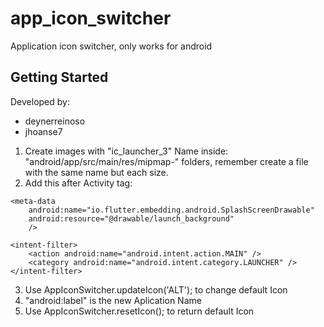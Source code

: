 # app_icon_switcher

Application icon switcher, only works for android

## Getting Started

Developed by:
- deynerreinoso
- jhoanse7

1. Create images with "ic_launcher_3" Name inside: "android/app/src/main/res/mipmap-" folders,
remember create a file with the same name but each size.
2. Add this after Activity tag:

<activity-alias
    android:label="Blue"
    android:icon="@mipmap/ic_launcher_3"
    android:name=".ALT"
    android:enabled="false"
    android:targetActivity=".MainActivity">
    <meta-data
        android:name="io.flutter.embedding.android.NormalTheme"
        android:resource="@style/NormalTheme"
        />

    <meta-data
        android:name="io.flutter.embedding.android.SplashScreenDrawable"
        android:resource="@drawable/launch_background"
        />

    <intent-filter>
        <action android:name="android.intent.action.MAIN" />
        <category android:name="android.intent.category.LAUNCHER" />
    </intent-filter>
</activity-alias>

3. Use AppIconSwitcher.updateIcon('ALT'); to change default Icon
4. "android:label" is the new Aplication Name
5. Use AppIconSwitcher.resetIcon(); to return default Icon